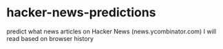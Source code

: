 # hacker-news-predictions
predict what news articles on Hacker News (news.ycombinator.com) I will read based on browser history
